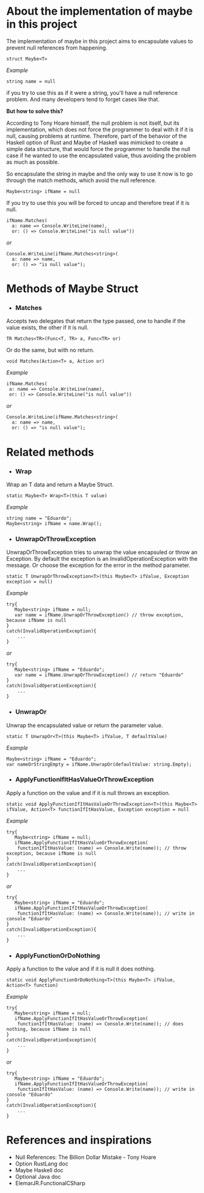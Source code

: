 # About the implementation of maybe in this project 

The implementation of maybe in this project aims to encapsulate values to prevent null references from happening.

`struct Maybe<T>`

_Example_

```string name = null``` 

if you try to use this as if it were a string, you'll have a null reference problem. And many developers tend to forget cases like that.

**But how to solve this?**

According to Tony Hoare himself, the null problem is not itself, but its implementation, which does not force the programmer to deal with it if it is null, causing problems at runtime. Therefore, part of the behavior of the Haskell option of Rust and Maybe of Haskell was mimicked to create a simple data structure, that would force the programmer to handle the null case if he wanted to use the encapsulated value, thus avoiding the problem as much as possible.

So encapsulate the string in maybe and the only way to use it now is to go through the match methods, which avoid the null reference.

```Maybe<string> ifName = null```

If you try to use this you will be forced to uncap and therefore treat if it is null.

```
ifName.Matches(
  a: name => Console.WriteLine(name), 
  or: () => Console.WriteLine("is null value"))
```
_or_
```
Console.WriteLine(ifName.Matches<string>(
  a: name => name, 
  or: () => "is null value");
```

# Methods of Maybe Struct
* ### Matches

Accepts two delegates that return the type passed, one to handle if the value exists, the other if it is null.

`TR Matches<TR>(Func<T, TR> a, Func<TR> or)`

Or do the same, but with no return.

`void Matches(Action<T> a, Action or)`

_Example_
 ```
ifName.Matches(
  a: name => Console.WriteLine(name), 
  or: () => Console.WriteLine("is null value"))
```
_or_
```
Console.WriteLine(ifName.Matches<string>(
  a: name => name, 
  or: () => "is null value");
```
  
# Related methods
* ### Wrap

Wrap an T data and return a Maybe Struct.

`static Maybe<T> Wrap<T>(this T value)`

_Example_
```
string name = "Eduardo";
Maybe<string> ifName = name.Wrap();
```

* ### UnwrapOrThrowException

UnwrapOrThrowException tries to unwrap the value encapsuled or throw an Exception. By default the exception is an InvalidOperationException with the message.
Or choose the exception for the error in the method parameter.

`static T UnwrapOrThrowException<T>(this Maybe<T> ifValue, Exception exception = null)`

_Example_
```
try{
   Maybe<string> ifName = null;
   var name = ifName.UnwrapOrThrowException() // throw exception, because ifName is null
}
catch(InvalidOperationException){
    ...
}
```
_or_
```
try{
   Maybe<string> ifName = "Eduardo";
   var name = ifName.UnwrapOrThrowException() // return "Eduardo"
}
catch(InvalidOperationException){
    ...
}
```

* ### UnwrapOr
Unwrap the encapsulated value or return the parameter value.

`static T UnwrapOr<T>(this Maybe<T> ifValue, T defaultValue)`

_Example_
```
Maybe<string> ifName = "Eduardo";
var nameOrStringEmpty = ifName.UnwrapOr(defaultValue: string.Empty);
```

* ### ApplyFunctionIfItHasValueOrThrowException
Apply a function on the value and if it is null throws an exception.

`static void ApplyFunctionIfItHasValueOrThrowException<T>(this Maybe<T> ifValue, Action<T> functionIfItHasValue,
            Exception exception = null`

_Example_
```
try{
   Maybe<string> ifName = null;
   ifName.ApplyFunctionIfItHasValueOrThrowException(
    functionIfItHasValue: (name) => Console.Write(name)); // throw exception, because ifName is null
}
catch(InvalidOperationException){
    ...
}
```
_or_
```
try{
   Maybe<string> ifName = "Eduardo";
   ifName.ApplyFunctionIfItHasValueOrThrowException(
    functionIfItHasValue: (name) => Console.Write(name)); // write in console "Eduardo"
}
catch(InvalidOperationException){
    ...
}
```

* ### ApplyFunctionOrDoNothing
Apply a function to the value and if it is null it does nothing.

`static void ApplyFunctionOrDoNothing<T>(this Maybe<T> ifValue, Action<T> function)`

_Example_
```
try{
   Maybe<string> ifName = null;
   ifName.ApplyFunctionIfItHasValueOrThrowException(
    functionIfItHasValue: (name) => Console.Write(name)); // does nothing, because ifName is null
}
catch(InvalidOperationException){
    ...
}
```
_or_
```
try{
   Maybe<string> ifName = "Eduardo";
   ifName.ApplyFunctionIfItHasValueOrThrowException(
    functionIfItHasValue: (name) => Console.Write(name)); // write in console "Eduardo"
}
catch(InvalidOperationException){
    ...
}
```

# References and inspirations
- Null References: The Billion Dollar Mistake - Tony Hoare
- Option RustLang doc
- Maybe Haskell doc
- Optional Java doc
- ElemarJR.FunctionalCSharp
